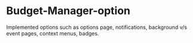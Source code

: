# Budget-Manager-option
Implemented options such as options page, notifications, background v/s event pages, context menus, badges.
